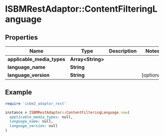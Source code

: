 # ISBMRestAdaptor::ContentFilteringLanguage

## Properties

| Name | Type | Description | Notes |
| ---- | ---- | ----------- | ----- |
| **applicable_media_types** | **Array&lt;String&gt;** |  |  |
| **language_name** | **String** |  |  |
| **language_version** | **String** |  | [optional] |

## Example

```ruby
require 'isbm2_adaptor_rest'

instance = ISBMRestAdaptor::ContentFilteringLanguage.new(
  applicable_media_types: null,
  language_name: null,
  language_version: null
)
```

